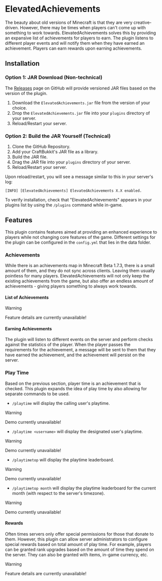 # ElevatedAchievements
The beauty about old versions of Minecraft is that they are very creative-driven. However, there may be times when players can't come up with something to work towards. ElevatedAchievements solves this by providing an expansive list of achievements for players to earn. The plugin listens to different player events and will notify them when they have earned an achievement. Players can earn rewards upon earning achievements.

## Installation

### Option 1: JAR Download (Non-technical)
The [Releases](https://github.com/narlock/ElevatedAchievements/releases) page on GitHub will provide versioned JAR files based on the version of the plugin.
1. Download the `ElevatedAchievements.jar` file from the version of your choice.
2. Drop the `ElevatedAchievements.jar` file into your `plugins` directory of your server.
3. Reload/Restart your server.

### Option 2: Build the JAR Yourself (Technical)
1. Clone the GitHub Repository.
2. Add your CraftBukkit's JAR file as a library.
3. Build the JAR file.
4. Drag the JAR file into your `plugins` directory of your server.
5. Reload/Restart your server.

Upon reload/restart, you will see a message similar to this in your server's log:
```
[INFO] [ElevatedAchievements] ElevatedAchievements X.X enabled.
```
To verify installation, check that "ElevatedAchievements" appears in your plugins list by using the `/plugins` command while in-game.

## Features
This plugin contains features aimed at providing an enhanced experience to players while not changing core features of the game. Different settings for the plugin can be configured in the `config.yml` that lies in the data folder.

### Achievements
While there is an achievements map in Minecraft Beta 1.7.3, there is a small amount of them, and they do not sync across clients. Leaving them usually pointless for many players. ElevatedAchievements will not only keep the existing achievements from the game, but also offer an endless amount of achievements - giving players something to always work towards.

#### List of Achievements

> [!WARNING]
> Feature details are currently unavailable!

#### Earning Achievements
The plugin will listen to different events on the server and perform checks against the statistics of the player. When the player passes the requirements for the achievement, a message will be sent to them that they have earned the achievement, and the achievement will persist on the server.

### Play Time

Based on the previous section, player time is an achievement that is checked. This plugin expands the idea of play time by also allowing for separate commands to be used.
- `/playtime` will display the calling user's playtime.

> [!WARNING]
> Demo currently unavailable!

- `/playtime <username>` will display the designated user's playtime.

> [!WARNING]
> Demo currently unavailable!

- `/playtimetop` will display the playtime leaderboard.

> [!WARNING]
> Demo currently unavailable!

- `/playtimetop month` will display the playtime leaderboard for the current month (with respect to the server's timezone).

> [!WARNING]
> Demo currently unavailable!

#### Rewards

Often times servers only offer special permissions for those that donate to them. However, this plugin can allow server administrators to configure special rewards based on total amount of play time. For example, players can be granted rank upgrades based on the amount of time they spend on the server. They can also be granted with items, in-game currency, etc.

> [!WARNING]
> Feature details are currently unavailable!
